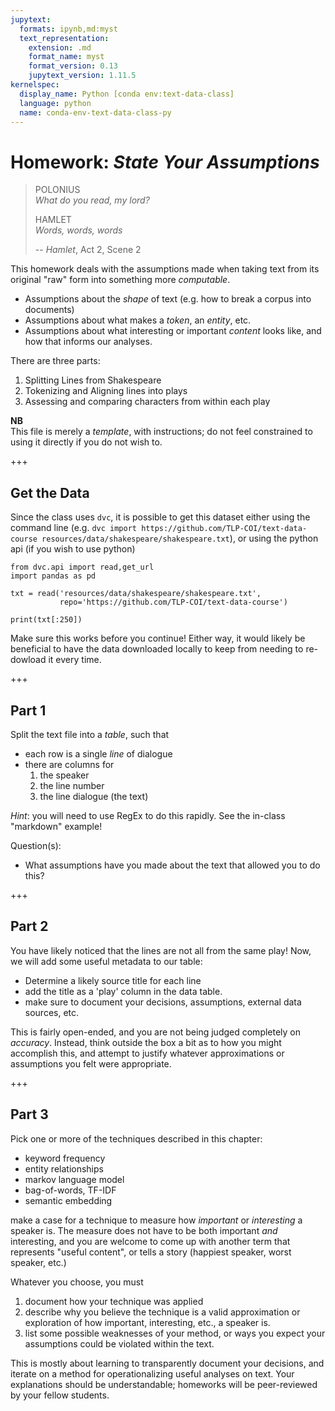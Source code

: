 ```yaml
---
jupytext:
  formats: ipynb,md:myst
  text_representation:
    extension: .md
    format_name: myst
    format_version: 0.13
    jupytext_version: 1.11.5
kernelspec:
  display_name: Python [conda env:text-data-class]
  language: python
  name: conda-env-text-data-class-py
---
```


# Homework: _State Your Assumptions_ 

> POLONIUS\
> _What do you read, my lord?_
> 
> HAMLET\
> _Words, words, words_
> 
>  -- _Hamlet_, Act 2, Scene 2

This homework deals with the assumptions made when taking text from its original "raw" form into something more _computable_.

- Assumptions about the _shape_ of text (e.g. how to break a corpus into documents)
- Assumptions about what makes a _token_, an _entity_, etc. 
- Assumptions about what interesting or important _content_ looks like, and how that informs our analyses.


There are three parts: 
1. Splitting Lines from Shakespeare
2. Tokenizing and Aligning lines into plays
3. Assessing and comparing characters from within each play

**NB**\
This file is merely a _template_, with instructions; do not feel constrained to using it directly if you do not wish to. 

+++

## Get the Data

Since the class uses `dvc`, it is possible to get this dataset either using the command line (e.g. `dvc import https://github.com/TLP-COI/text-data-course resources/data/shakespeare/shakespeare.txt`), or using the python api (if you wish to use python)

```{code-cell} ipython3
from dvc.api import read,get_url
import pandas as pd

txt = read('resources/data/shakespeare/shakespeare.txt', 
           repo='https://github.com/TLP-COI/text-data-course')

print(txt[:250])
```

Make sure this works before you continue! 
Either way, it would likely be beneficial to have the data downloaded locally to keep from needing to re-dowload it every time. 

+++

## Part 1

Split the text file into a _table_, such that 
- each row is a single _line_ of dialogue
- there are columns for
  1. the speaker
  1. the line number
  1. the line dialogue (the text)

_Hint_: you will need to use RegEx to do this rapidly. See the in-class "markdown" example!

Question(s): 
- What assumptions have you made about the text that allowed you to do this? 

+++

## Part 2

You have likely noticed that the lines are not all from the same play!
Now, we will add some useful metadata to our table: 

- Determine a likely source title for each line
- add the title as a 'play' column in the data table. 
- make sure to document your decisions, assumptions, external data sources, etc. 

This is fairly open-ended, and you are not being judged completely on _accuracy_. 
Instead, think outside the box a bit as to how you might accomplish this, and attempt to justify whatever approximations or assumptions you felt were appropriate. 

+++

## Part 3

Pick one or more of the techniques described in this chapter: 

- keyword frequency
- entity relationships
- markov language model
- bag-of-words, TF-IDF
- semantic embedding

make a case for a technique to measure how _important_ or _interesting_ a speaker is. 
The measure does not have to be both important _and_ interesting, and you are welcome to come up with another term that represents "useful content", or tells a story (happiest speaker, worst speaker, etc.)

Whatever you choose, you must
1. document how your technique was applied
2. describe why you believe the technique is a valid approximation or exploration of how important, interesting, etc., a speaker is. 
3. list some possible weaknesses of your method, or ways you expect your assumptions could be violated within the text. 

This is mostly about learning to transparently document your decisions, and iterate on a method for operationalizing useful analyses on text. 
Your explanations should be understandable; homeworks will be peer-reviewed by your fellow students. 

```{code-cell} ipython3

```
